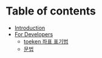 # Table of contents

* [Introduction](README.md)
* [For Developers](for-developers/README.md)
  * [toeken 좌표 표기법](document/token-좌표-표기법.md)
  * [문법](document/문법.md)
